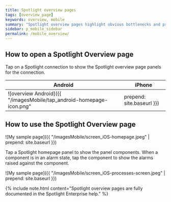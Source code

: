 ```yaml
---
title: Spotlight overview pages
tags: [overview_page]
keywords: overview, mobile
summary: "Spotlight overview pages highlight obvious bottlenecks and problem areas for a connection."
sidebar: p_mobile_sidebar
permalink: /mobile_overview/
---
```


## How to open a Spotlight Overview page

Tap on a Spotlight connection to show the Spotlight overview page panels for the connection.

Android | iPhone
--------|-------
![overview Android]({{ "/imagesMobile/tap_android-homepage-icon.png" | prepend: site.baseurl }}) | ![overview iPhone]({{ "/imagesMobile/tap_iOS-homepage-icon.png" | prepend: site.baseurl }})



## How to use the Spotlight Overview page

![My sample page]({{ "/imagesMobile/screen_iOS-homepage.jpeg" | prepend: site.baseurl }})

Tap a Spotlight homepage panel to show the panel components. When a component is in an alarm state, tap the component to show the alarms raised against the component.

![My sample page]({{ "/imagesMobile/screen_iOS-processes-screen.jpeg" | prepend: site.baseurl }})


{% include note.html content="Spotlight overview pages are fully documented in the Spotlight Enterprise help." %}
